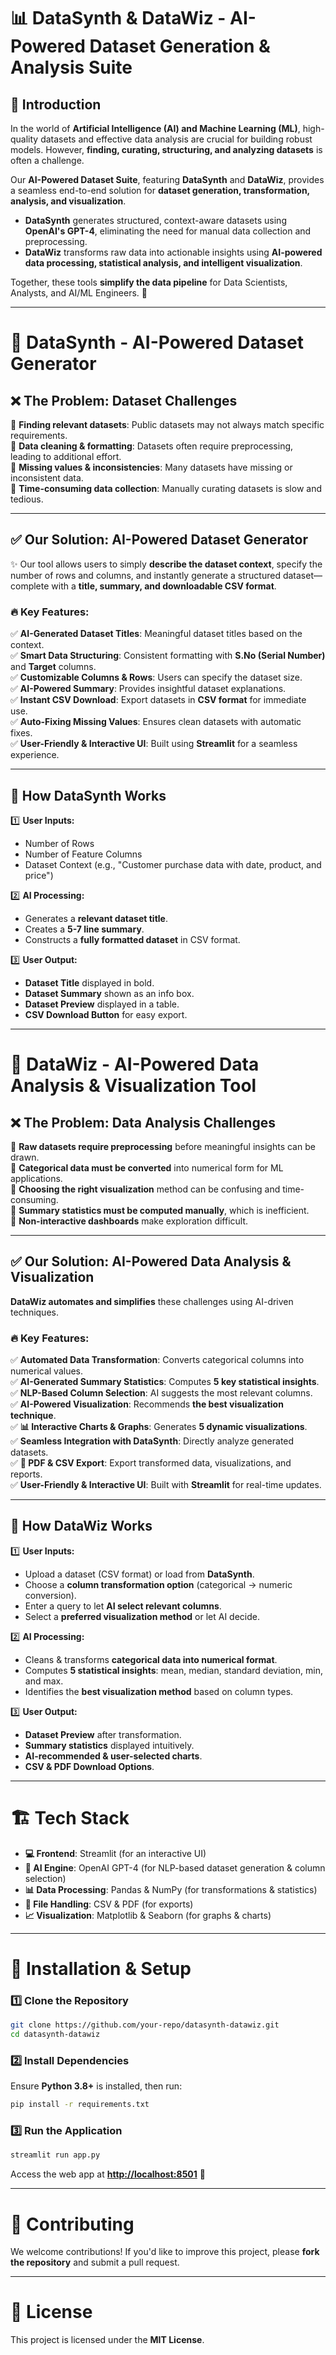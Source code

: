 # 📊 DataSynth & DataWiz - AI-Powered Dataset Generation & Analysis Suite

## 🚀 Introduction

In the world of **Artificial Intelligence (AI) and Machine Learning (ML)**, high-quality datasets and effective data analysis are crucial for building robust models. However, **finding, curating, structuring, and analyzing datasets** is often a challenge.

Our **AI-Powered Dataset Suite**, featuring **DataSynth** and **DataWiz**, provides a seamless end-to-end solution for **dataset generation, transformation, analysis, and visualization**.

- **DataSynth** generates structured, context-aware datasets using **OpenAI's GPT-4**, eliminating the need for manual data collection and preprocessing.
- **DataWiz** transforms raw data into actionable insights using **AI-powered data processing, statistical analysis, and intelligent visualization**.

Together, these tools **simplify the data pipeline** for Data Scientists, Analysts, and AI/ML Engineers. 🚀

---

# 📌 DataSynth - AI-Powered Dataset Generator

## ❌ The Problem: Dataset Challenges

🔴 **Finding relevant datasets**: Public datasets may not always match specific requirements.  
🔴 **Data cleaning & formatting**: Datasets often require preprocessing, leading to additional effort.  
🔴 **Missing values & inconsistencies**: Many datasets have missing or inconsistent data.  
🔴 **Time-consuming data collection**: Manually curating datasets is slow and tedious.  

---

## ✅ Our Solution: AI-Powered Dataset Generator

✨ Our tool allows users to simply **describe the dataset context**, specify the number of rows and columns, and instantly generate a structured dataset—complete with a **title, summary, and downloadable CSV format**.

### **🔥 Key Features:**
✅ **AI-Generated Dataset Titles**: Meaningful dataset titles based on the context.  
✅ **Smart Data Structuring**: Consistent formatting with **S.No (Serial Number)** and **Target** columns.  
✅ **Customizable Columns & Rows**: Users can specify the dataset size.  
✅ **AI-Powered Summary**: Provides insightful dataset explanations.  
✅ **Instant CSV Download**: Export datasets in **CSV format** for immediate use.  
✅ **Auto-Fixing Missing Values**: Ensures clean datasets with automatic fixes.  
✅ **User-Friendly & Interactive UI**: Built using **Streamlit** for a seamless experience.  

---

## 🎯 How DataSynth Works

1️⃣ **User Inputs:**
   - Number of Rows  
   - Number of Feature Columns  
   - Dataset Context (e.g., "Customer purchase data with date, product, and price")  

2️⃣ **AI Processing:**
   - Generates a **relevant dataset title**.  
   - Creates a **5-7 line summary**.  
   - Constructs a **fully formatted dataset** in CSV format.  

3️⃣ **User Output:**
   - **Dataset Title** displayed in bold.  
   - **Dataset Summary** shown as an info box.  
   - **Dataset Preview** displayed in a table.  
   - **CSV Download Button** for easy export.  

---

# 📌 DataWiz - AI-Powered Data Analysis & Visualization Tool

## ❌ The Problem: Data Analysis Challenges

🔴 **Raw datasets require preprocessing** before meaningful insights can be drawn.  
🔴 **Categorical data must be converted** into numerical form for ML applications.  
🔴 **Choosing the right visualization** method can be confusing and time-consuming.  
🔴 **Summary statistics must be computed manually**, which is inefficient.  
🔴 **Non-interactive dashboards** make exploration difficult.  

---

## ✅ Our Solution: AI-Powered Data Analysis & Visualization

**DataWiz automates and simplifies** these challenges using AI-driven techniques.

### **🔥 Key Features:**
✅ **Automated Data Transformation**: Converts categorical columns into numerical values.  
✅ **AI-Generated Summary Statistics**: Computes **5 key statistical insights**.  
✅ **NLP-Based Column Selection**: AI suggests the most relevant columns.  
✅ **AI-Powered Visualization**: Recommends **the best visualization technique**.  
✅ **📊 Interactive Charts & Graphs**: Generates **5 dynamic visualizations**.  
✅ **Seamless Integration with DataSynth**: Directly analyze generated datasets.  
✅ **📜 PDF & CSV Export**: Export transformed data, visualizations, and reports.  
✅ **User-Friendly & Interactive UI**: Built with **Streamlit** for real-time updates.  

---

## 🎯 How DataWiz Works

1️⃣ **User Inputs:**
   - Upload a dataset (CSV format) or load from **DataSynth**.  
   - Choose a **column transformation option** (categorical → numeric conversion).  
   - Enter a query to let **AI select relevant columns**.  
   - Select a **preferred visualization method** or let AI decide.  

2️⃣ **AI Processing:**
   - Cleans & transforms **categorical data into numerical format**.  
   - Computes **5 statistical insights**: mean, median, standard deviation, min, and max.  
   - Identifies the **best visualization method** based on column types.  

3️⃣ **User Output:**
   - **Dataset Preview** after transformation.  
   - **Summary statistics** displayed intuitively.  
   - **AI-recommended & user-selected charts**.  
   - **CSV & PDF Download Options**.  

---

# 🏗️ Tech Stack

- **💻 Frontend**: Streamlit (for an interactive UI)  
- **🤖 AI Engine**: OpenAI GPT-4 (for NLP-based dataset generation & column selection)  
- **📊 Data Processing**: Pandas & NumPy (for transformations & statistics)  
- **📂 File Handling**: CSV & PDF (for exports)  
- **📈 Visualization**: Matplotlib & Seaborn (for graphs & charts)  

---

# 🔧 Installation & Setup

### 1️⃣ Clone the Repository
```sh
git clone https://github.com/your-repo/datasynth-datawiz.git
cd datasynth-datawiz
```

### 2️⃣ Install Dependencies
Ensure **Python 3.8+** is installed, then run:
```sh
pip install -r requirements.txt
```

### 3️⃣ Run the Application
```sh
streamlit run app.py
```

Access the web app at **[http://localhost:8501](http://localhost:8501)** 🎉

---

# 📢 Contributing
We welcome contributions! If you'd like to improve this project, please **fork the repository** and submit a pull request.

---

# 📝 License
This project is licensed under the **MIT License**.



